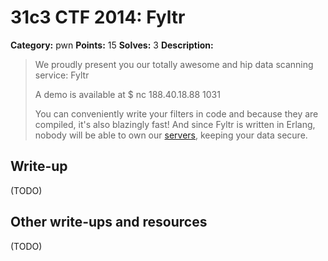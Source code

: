 # 31c3 CTF 2014: Fyltr

**Category:** pwn
**Points:** 15
**Solves:** 3
**Description:**

>We proudly present you our totally awesome and hip data scanning service: Fyltr
>
>A demo is available at $ nc 188.40.18.88 1031
>
>You can conveniently write your filters in code and because they are compiled, it's also blazingly fast! And since Fyltr is written in Erlang, nobody will be able to own our [servers](fyltr-release.tar.gz), keeping your data secure.

## Write-up

(TODO)

## Other write-ups and resources

(TODO)
